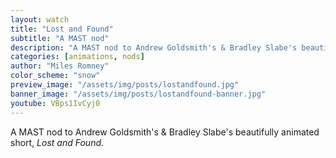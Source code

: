 ```yaml
---
layout: watch
title: "Lost and Found"
subtitle: "A MAST nod"
description: "A MAST nod to Andrew Goldsmith's & Bradley Slabe's beautifully animated short, Lost and Found"
categories: [animations, nods]
author: "Miles Romney"
color_scheme: "snow"
preview_image: "/assets/img/posts/lostandfound.jpg"
banner_image: "/assets/img/posts/lostandfound-banner.jpg"
youtube: VBps1IvCyj0
---
```


A MAST nod to Andrew Goldsmith's & Bradley Slabe's beautifully animated short, _Lost and Found_.
